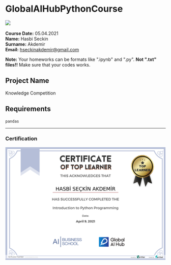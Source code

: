 # GlobalAIHubPythonCourse
![](img/newlogo.png)

**Course Date:** 05.04.2021  
**Name:** Hasbi Seckin  
**Surname:** Akdemir  
**Email:** hseckinakdemir@gmail.com  

**Note:** Your homeworks can be formats like ".ipynb" and ".py". **Not ".txt" files!!** Make sure that your codes works.  

## Project Name
Knowledge Competition

## Requirements
```
pandas
```
---

### Certification
![](img/TopLearnerCertificate.png)

